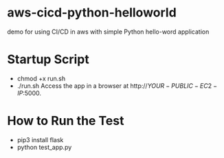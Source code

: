 # aws-cicd-python-helloworld
demo for using CI/CD in aws with simple Python hello-word application

# Startup Script 
- chmod +x run.sh
- ./run.sh
Access the app in a browser at http://$YOUR-PUBLIC-EC2-IP$:5000.

# How to Run the Test
- pip3 install flask
- python test_app.py
